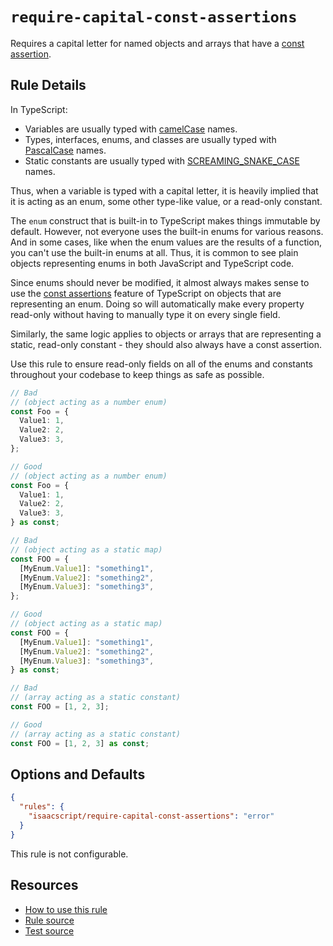 # `require-capital-const-assertions`

Requires a capital letter for named objects and arrays that have a [const assertion](https://www.typescriptlang.org/docs/handbook/release-notes/typescript-3-4.html#const-assertions).

## Rule Details

In TypeScript:

- Variables are usually typed with [camelCase](https://en.wikipedia.org/wiki/Camel_case) names.
- Types, interfaces, enums, and classes are usually typed with [PascalCase](https://techterms.com/definition/pascalcase) names.
- Static constants are usually typed with [SCREAMING_SNAKE_CASE](https://en.wikipedia.org/wiki/Snake_case) names.

Thus, when a variable is typed with a capital letter, it is heavily implied that it is acting as an enum, some other type-like value, or a read-only constant.

The `enum` construct that is built-in to TypeScript makes things immutable by default. However, not everyone uses the built-in enums for various reasons. And in some cases, like when the enum values are the results of a function, you can't use the built-in enums at all. Thus, it is common to see plain objects representing enums in both JavaScript and TypeScript code.

Since enums should never be modified, it almost always makes sense to use the [const assertions](https://www.typescriptlang.org/docs/handbook/release-notes/typescript-3-4.html#const-assertions) feature of TypeScript on objects that are representing an enum. Doing so will automatically make every property read-only without having to manually type it on every single field.

Similarly, the same logic applies to objects or arrays that are representing a static, read-only constant - they should also always have a const assertion.

Use this rule to ensure read-only fields on all of the enums and constants throughout your codebase to keep things as safe as possible.

```ts
// Bad
// (object acting as a number enum)
const Foo = {
  Value1: 1,
  Value2: 2,
  Value3: 3,
};

// Good
// (object acting as a number enum)
const Foo = {
  Value1: 1,
  Value2: 2,
  Value3: 3,
} as const;

// Bad
// (object acting as a static map)
const FOO = {
  [MyEnum.Value1]: "something1",
  [MyEnum.Value2]: "something2",
  [MyEnum.Value3]: "something3",
};

// Good
// (object acting as a static map)
const FOO = {
  [MyEnum.Value1]: "something1",
  [MyEnum.Value2]: "something2",
  [MyEnum.Value3]: "something3",
} as const;

// Bad
// (array acting as a static constant)
const FOO = [1, 2, 3];

// Good
// (array acting as a static constant)
const FOO = [1, 2, 3] as const;
```

## Options and Defaults

```json
{
  "rules": {
    "isaacscript/require-capital-const-assertions": "error"
  }
}
```

This rule is not configurable.

## Resources

- [How to use this rule](../../README.md#install--usage)
- [Rule source](../../src/rules/require-capital-const-assertions.ts)
- [Test source](../../tests/rules/require-capital-const-assertions.test.ts)

